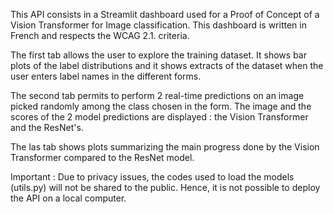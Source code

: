 <p>This API consists in a Streamlit dashboard used for a Proof of Concept of a Vision Transformer for Image classification.
This dashboard is written in French and respects the WCAG 2.1. criteria.</p>

<p>The first tab allows the user to explore the training dataset. It shows bar plots of the label distributions
and it shows extracts of the dataset when the user enters label names in the different forms.</p>

<p>The second tab permits to perform 2 real-time predictions on an image picked randomly among the class chosen in the form.
The image and the scores of the 2 model predictions are displayed : the Vision Transformer and the ResNet's.</p>

<p>The las tab shows plots summarizing the main progress done by the Vision Transformer compared to the ResNet model.</p>

<p>Important : Due to privacy issues, the codes used to load the models (utils.py) will not be shared to the public.
Hence, it is not possible to deploy the API on a local computer.</p>